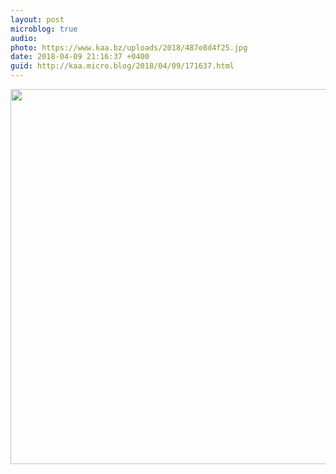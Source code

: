 ```yaml
---
layout: post
microblog: true
audio: 
photo: https://www.kaa.bz/uploads/2018/487e8d4f25.jpg
date: 2018-04-09 21:16:37 +0400
guid: http://kaa.micro.blog/2018/04/09/171637.html
---
```



<img src="https://www.kaa.bz/uploads/2018/487e8d4f25.jpg" width="600" height="600" />
